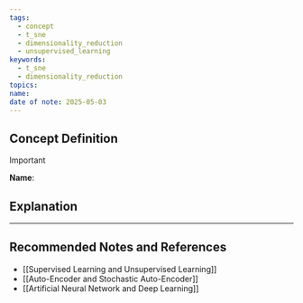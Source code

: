 ```yaml
---
tags:
  - concept
  - t_sne
  - dimensionality_reduction
  - unsupervised_learning
keywords:
  - t_sne
  - dimensionality_reduction
topics: 
name: 
date of note: 2025-05-03
---
```


## Concept Definition

>[!important]
>**Name**: 



## Explanation





-----------
##  Recommended Notes and References

- [[Supervised Learning and Unsupervised Learning]]
- [[Auto-Encoder and Stochastic Auto-Encoder]]
- [[Artificial Neural Network and Deep Learning]]